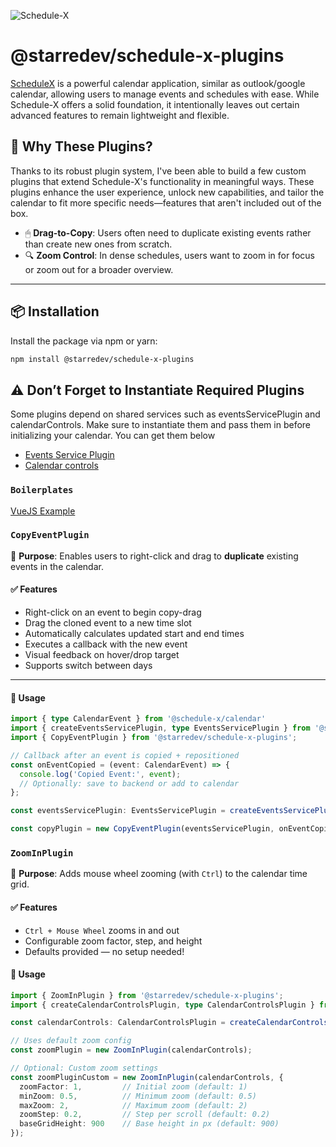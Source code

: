 ![Schedule-X](https://schedule-x.s3.eu-west-1.amazonaws.com/schedule-x-logo.png)

# @starredev/schedule-x-plugins

[ScheduleX](https://github.com/schedule-x) is a powerful calendar application, similar as outlook/google calendar, allowing users to manage events and schedules with ease. While Schedule-X offers a solid foundation, it intentionally leaves out certain advanced features to remain lightweight and flexible.

## 🚀 Why These Plugins?

Thanks to its robust plugin system, I've been able to build a few custom plugins that extend Schedule-X's functionality in meaningful ways. These plugins enhance the user experience, unlock new capabilities, and tailor the calendar to fit more specific needs—features that aren't included out of the box.

- 🖱 **Drag-to-Copy**: Users often need to duplicate existing events rather than create new ones from scratch.
- 🔍 **Zoom Control**: In dense schedules, users want to zoom in for focus or zoom out for a broader overview.

---

## 📦 Installation

Install the package via npm or yarn:

```bash
npm install @starredev/schedule-x-plugins
```

## ⚠️ Don’t Forget to Instantiate Required Plugins
Some plugins depend on shared services such as eventsServicePlugin and calendarControls. Make sure to instantiate them and pass them in before initializing your calendar. You can get them below

- [Events Service Plugin](https://schedule-x.dev/docs/calendar/plugins/events-service)
- [Calendar controls](https://schedule-x.dev/docs/calendar/plugins/calendar-controls)


### `Boilerplates`
[VueJS Example](https://schedule-x.dev/docs/calendar/plugins/events-service)

### `CopyEventPlugin`

🧠 **Purpose**: Enables users to right-click and drag to **duplicate** existing events in the calendar.

#### ✅ Features

- Right-click on an event to begin copy-drag
- Drag the cloned event to a new time slot
- Automatically calculates updated start and end times
- Executes a callback with the new event
- Visual feedback on hover/drop target
- Supports switch between days

---

#### 🧩 Usage
```ts
import { type CalendarEvent } from '@schedule-x/calendar'
import { createEventsServicePlugin, type EventsServicePlugin } from '@schedule-x/events-service'
import { CopyEventPlugin } from '@starredev/schedule-x-plugins';

// Callback after an event is copied + repositioned
const onEventCopied = (event: CalendarEvent) => {
  console.log('Copied Event:', event);
  // Optionally: save to backend or add to calendar
};

const eventsServicePlugin: EventsServicePlugin = createEventsServicePlugin()

const copyPlugin = new CopyEventPlugin(eventsServicePlugin, onEventCopied);
```

### `ZoomInPlugin`

🔎 **Purpose**: Adds mouse wheel zooming (with `Ctrl`) to the calendar time grid.

#### ✅ Features

- `Ctrl + Mouse Wheel` zooms in and out
- Configurable zoom factor, step, and height
- Defaults provided — no setup needed!

#### 🧩 Usage

```ts
import { ZoomInPlugin } from '@starredev/schedule-x-plugins';
import { createCalendarControlsPlugin, type CalendarControlsPlugin } from '@schedule-x/calendar-controls'

const calendarControls: CalendarControlsPlugin = createCalendarControlsPlugin()

// Uses default zoom config
const zoomPlugin = new ZoomInPlugin(calendarControls);

// Optional: Custom zoom settings
const zoomPluginCustom = new ZoomInPlugin(calendarControls, {
  zoomFactor: 1,         // Initial zoom (default: 1)
  minZoom: 0.5,          // Minimum zoom (default: 0.5)
  maxZoom: 2,            // Maximum zoom (default: 2)
  zoomStep: 0.2,         // Step per scroll (default: 0.2)
  baseGridHeight: 900    // Base height in px (default: 900)
});
```